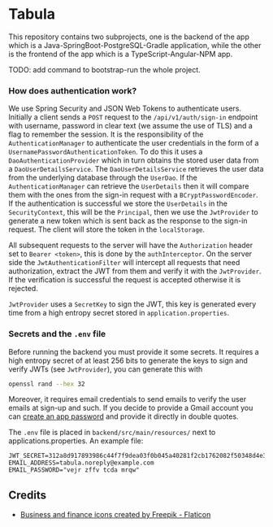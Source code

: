 # Tabula

This repository contains two subprojects, one is the backend of the app which is a Java-SpringBoot-PostgreSQL-Gradle
application, while the other is the frontend of the app which is a TypeScript-Angular-NPM app.

TODO: add command to bootstrap-run the whole project.

### How does authentication work?

We use Spring Security and JSON Web Tokens to authenticate users. Initially a client sends a `POST` request to the
`/api/v1/auth/sign-in` endpoint with username, password in clear text (we assume the use of TLS) and a flag to remember
the session. It is the responsibility of the `AuthenticationManager` to authenticate the user credentials in the form of
a `UsernamePasswordAuthenticationToken`. To do this it uses a `DaoAuthenticationProvider` which in turn obtains the
stored user data from a `DaoUserDetailsService`. The `DaoUserDetailsService` retrieves the user data from the underlying
database through the `UserDao`. If the `AuthenticationManager` can retrieve the `UserDetails` then it will compare them
with the ones from the sign-in request with a `BCryptPasswordEncoder`. If the authentication is successful we store the
`UserDetails` in the `SecurityContext`, this will be the `Principal`, then we use the `JwtProvider` to generate a new
token which is sent back as the response to the sign-in request. The client will store the token in the `localStorage`.

All subsequent requests to the server will have the `Authorization` header set to `Bearer <token>`, this is done by the
`authInterceptor`. On the server side the `JwtAuthenticationFilter` will intercept all requests that need authorization,
extract the JWT from them and verify it with the `JwtProvider`. If the verification is successful the request is
accepted otherwise it is rejected.

`JwtProvider` uses a `SecretKey` to sign the JWT, this key is generated every time from a high entropy secret stored in
`application.properties`.

### Secrets and the `.env` file

Before running the backend you must provide it some secrets. It requires a high entropy secret of at least 256 bits to
generate the keys to sign and verify JWTs (see `JwtProvider`), you can generate this with

```sh
openssl rand --hex 32
```

Moreover, it requires email credentials to send emails to verify the user emails at sign-up and such. If you decide to
provide a Gmail account you can [create an app password](https://myaccount.google.com/apppasswords) and provide it
directly in double quotes.

The `.env` file is placed in `backend/src/main/resources/` next to applications.properties. An example file:

```dotenv
JWT_SECRET=312a8d917893986c44f7f9dea03f0b045a40281f2cb1762082f50348d4e30b50
EMAIL_ADDRESS=tabula.noreply@example.com
EMAIL_PASSWORD="vejr zffv tcda mrqw"
```

## Credits

- <a href="https://www.flaticon.com/free-icons/business-and-finance" title="business and finance icons">Business and
  finance icons created by Freepik - Flaticon</a>

